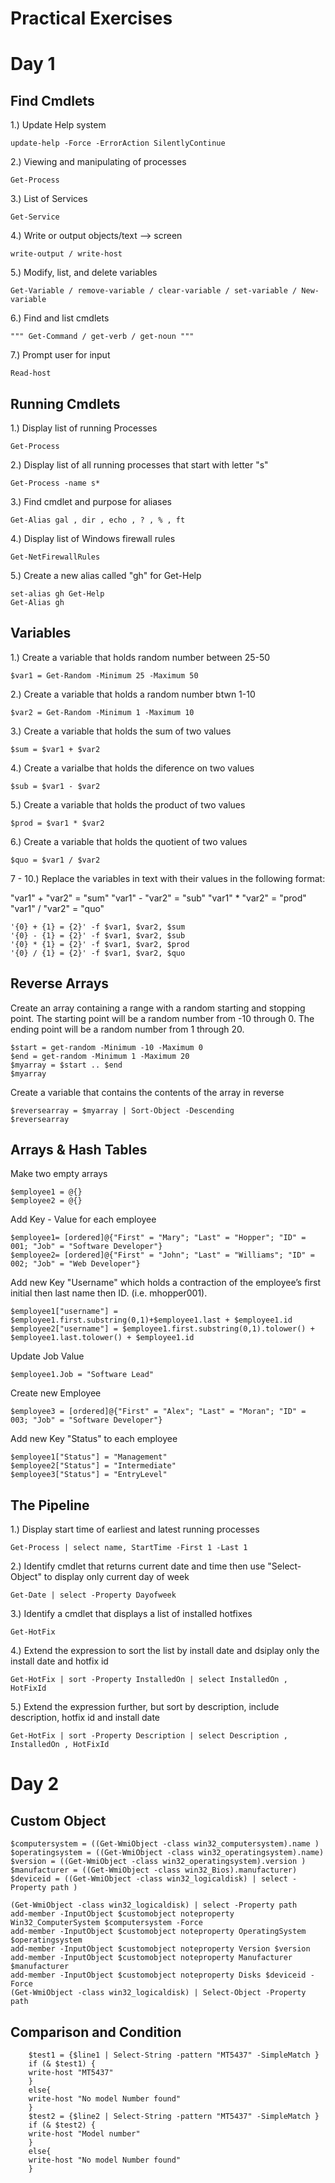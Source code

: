 # Practical Exercises

# Day 1 
## Find Cmdlets
  1.) Update Help system
  
    update-help -Force -ErrorAction SilentlyContinue
  2.) Viewing and manipulating of processes 
    
    Get-Process 
  3.) List of Services
  
    Get-Service
  4.) Write or output objects/text --> screen
  
    write-output / write-host
    
  5.) Modify, list, and delete variables
  
    Get-Variable / remove-variable / clear-variable / set-variable / New-variable 
  6.) Find and list cmdlets
  
    """ Get-Command / get-verb / get-noun """
  7.) Prompt user for input
    
    Read-host

## Running Cmdlets
  1.) Display list of running Processes

    Get-Process
  2.) Display list of all running processes that start with letter "s"
  
    Get-Process -name s*
  3.) Find cmdlet and purpose for aliases
  
    Get-Alias gal , dir , echo , ? , % , ft
  4.) Display list of Windows firewall rules 
  
    Get-NetFirewallRules
  5.) Create a new alias called "gh" for Get-Help
  
    set-alias gh Get-Help 
    Get-Alias gh

## Variables
  1.) Create a variable that holds random number between 25-50
  
    $var1 = Get-Random -Minimum 25 -Maximum 50
  2.) Create a variable that holds a random number btwn 1-10
  
    $var2 = Get-Random -Minimum 1 -Maximum 10
  3.) Create a variable that holds the sum of two values
  
    $sum = $var1 + $var2 
  4.) Create a varialbe that holds the diference on two values
  
    $sub = $var1 - $var2
  5.) Create a variable that holds the product of two values
  
    $prod = $var1 * $var2
  6.) Create a variable that holds the quotient of two values
  
    $quo = $var1 / $var2
  7 - 10.) Replace the variables in text with their values in the following format:

  "var1" + "var2" = "sum"
  "var1" - "var2" = "sub"
  "var1" * "var2" = "prod"
  "var1" / "var2" = "quo"

    '{0} + {1} = {2}' -f $var1, $var2, $sum 
    '{0} - {1} = {2}' -f $var1, $var2, $sub
    '{0} * {1} = {2}' -f $var1, $var2, $prod
    '{0} / {1} = {2}' -f $var1, $var2, $quo

## Reverse Arrays
  Create an array containing a range with a random starting and stopping point. The starting point will be a random number from -10 through 0. The ending point will be a random number from 1 through 20.
  
    $start = get-random -Minimum -10 -Maximum 0
    $end = get-random -Minimum 1 -Maximum 20
    $myarray = $start .. $end
    $myarray
   Create a variable that contains the contents of the array in reverse
 
    $reversearray = $myarray | Sort-Object -Descending
    $reversearray

## Arrays & Hash Tables
  Make two empty arrays
  
    $employee1 = @{}
    $employee2 = @{}
    
  Add Key - Value for each employee 
  
    $employee1= [ordered]@{"First" = "Mary"; "Last" = "Hopper"; "ID" = 001; "Job" = "Software Developer"}
    $employee2= [ordered]@{"First" = "John"; "Last" = "Williams"; "ID" = 002; "Job" = "Web Developer"}
    
  Add new Key "Username" which holds a contraction of the employee’s first initial then last name then ID. (i.e. mhopper001).
  
    $employee1["username"] = $employee1.first.substring(0,1)+$employee1.last + $employee1.id
    $employee2["username"] = $employee1.first.substring(0,1).tolower() + $employee1.last.tolower() + $employee1.id
    
  Update Job Value 
  
    $employee1.Job = "Software Lead"
    
  Create new Employee
  
    $employee3 = [ordered]@{"First" = "Alex"; "Last" = "Moran"; "ID" = 003; "Job" = "Software Developer"}
    
  Add new Key "Status" to each employee
  
    $employee1["Status"] = "Management"
    $employee2["Status"] = "Intermediate"
    $employee3["Status"] = "EntryLevel"

## The Pipeline
  1.) Display start time of earliest and latest running processes
  
    Get-Process | select name, StartTime -First 1 -Last 1

  2.) Identify cmdlet that returns current date and time then use "Select-Object" to display only current day of week
  
    Get-Date | select -Property Dayofweek

  3.) Identify a cmdlet that displays a list of installed hotfixes

    Get-HotFix

  4.) Extend the expression to sort the list by install date and dsiplay only the install date and hotfix id
  
    Get-HotFix | sort -Property InstalledOn | select InstalledOn , HotFixId



  5.) Extend the expression further, but sort by description, include description, hotfix id and install date
  
    Get-HotFix | sort -Property Description | select Description , InstalledOn , HotFixId


# Day 2 

## Custom Object 

    $computersystem = ((Get-WmiObject -class win32_computersystem).name )
    $operatingsystem = ((Get-WmiObject -class win32_operatingsystem).name)
    $version = ((Get-WmiObject -class win32_operatingsystem).version )
    $manufacturer = ((Get-WmiObject -class win32_Bios).manufacturer)
    $deviceid = ((Get-WmiObject -class win32_logicaldisk) | select -Property path )
    
    (Get-WmiObject -class win32_logicaldisk) | select -Property path
    add-member -InputObject $customobject noteproperty Win32_ComputerSystem $computersystem -Force
    add-member -InputObject $customobject noteproperty OperatingSystem $operatingsystem 
    add-member -InputObject $customobject noteproperty Version $version 
    add-member -InputObject $customobject noteproperty Manufacturer $manufacturer
    add-member -InputObject $customobject noteproperty Disks $deviceid -Force
    (Get-WmiObject -class win32_logicaldisk) | Select-Object -Property path

## Comparison and Condition


        $test1 = {$line1 | Select-String -pattern "MT5437" -SimpleMatch }
        if (& $test1) {
        write-host "MT5437"
        }
        else{
        write-host "No model Number found"
        }
        $test2 = {$line2 | Select-String -pattern "MT5437" -SimpleMatch }
        if (& $test2) {
        write-host "Model number"
        }
        else{
        write-host "No model Number found"
        }
